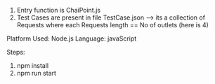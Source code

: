 1. Entry function is ChaiPoint.js
2. Test Cases are present in file TestCase.json --> its a collection of Requests where each Requests length == No of outlets (here is 4)

Platform Used: Node.js
Language: javaScript

Steps:
1. npm install
2. npm run start